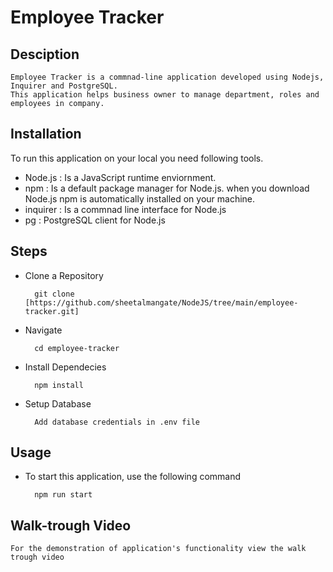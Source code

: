 # Employee Tracker

## Desciption
    Employee Tracker is a commnad-line application developed using Nodejs, Inquirer and PostgreSQL.
    This application helps business owner to manage department, roles and employees in company.

## Installation

To run this application on your local you need following tools.

- Node.js : Is a JavaScript runtime enviornment. 
- npm : Is a default package manager for Node.js. when you download Node.js npm is automatically    installed on your machine.
- inquirer : Is a commnad line interface for Node.js
- pg : PostgreSQL client for Node.js

## Steps

- Clone a Repository
        
        git clone [https://github.com/sheetalmangate/NodeJS/tree/main/employee-tracker.git]
- Navigate 
        
        cd employee-tracker
- Install Dependecies
        
        npm install
- Setup Database
        
        Add database credentials in .env file

## Usage
    
- To start this application, use the following command
        
        npm run start


## Walk-trough Video     
    For the demonstration of application's functionality view the walk trough video 


